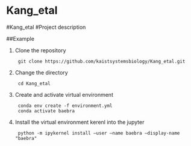 # Kang_etal

#Kang_etal #Project description 


##Example

1. Clone the repository

        git clone https://github.com/kaistsystemsbiology/Kang_etal.git

2. Change the directory

        cd Kang_etal

3. Create and activate virtual environment

        conda env create -f environment.yml
        conda activate baebra

4. Install the virtual environment kerenl into the jupyter

        python -m ipykernel install —user —name baebra —display-name "baebra"
